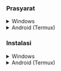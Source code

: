 ### Prasyarat

<details>
<summary>Windows</summary>

- [Git](https://git-scm.com/)
- [Node LTS](https://nodejs.org/)
- Browser devtools untuk mendapatkan act_id dan cookie
  - Buka check in page genshin impact dan pastikan kalian sudah melakukan login dan buka devtools dengan F12 dan pencet tab tulisan "Console" dan jalankan perinah berikut untuk otomatis mendapatkan act_id dan cookie
  ```javascript
  const url = new URL(window.location.href)
  const act_id = url.searchParams.get('act_id')
  
  cookieStore.getAll().then(cookies => {
    let cookie = ''
    
    for (const [index, cookieObject] of cookies.entries()) {
      if (index === cookies.length - 1) {
        cookie = cookie.concat(`${cookieObject.name}=${cookieObject.value}`)
      } else {
        cookie = cookie.concat(`${cookieObject.name}=${cookieObject.value}; `)
      }
    }
  
    console.log({
      "name": "Unamed",
      "act_id": act_id,
      "cookie": cookie
    })
  })
  ```
</details>

<details>
<summary>Android (Termux)</summary>

- [Termux](https://github.com/termux/termux-app/releases)
- Git
- Node LTS
- Kiwi browser untuk membuka devtools dan mendapatkan act_id dan cookie
  - Buka daily check in page genshin impact dan pastikan kalian sudah melakukan login dan buka devtools dengan cara pencet titik tiga vertikal di kanan atas kiwi browser geser kebawah sampai ketemu "Developers tools" klik dan nanti kiwi browser akan membuka devtools di tab baru pindah ke tab devtools dan pencet tab tulisan "Console" dan jalankan perinah berikut untuk otomatis mendapatkan act_id dan cookie
  ```javascript
  const url = new URL(window.location.href)
  const act_id = url.searchParams.get('act_id')
  
  cookieStore.getAll().then(cookies => {
    let cookie = ''
    
    for (const [index, cookieObject] of cookies.entries()) {
      if (index === cookies.length - 1) {
        cookie = cookie.concat(`${cookieObject.name}=${cookieObject.value}`)
      } else {
        cookie = cookie.concat(`${cookieObject.name}=${cookieObject.value}; `)
      }
    }
  
    console.log({
      "name": "Unamed",
      "act_id": act_id,
      "cookie": cookie
    })
  })
  ```
</details>

### Instalasi

<details>
<summary>Windows</summary>

Jika git dan node lts sudah terinstall lakukan

```shell
git clone https://github.com/Md-E7/genshin-daily-check-in.git
cd genshin-daily-check-in
npm install
```

Setelah npm install selesai copy config.example.json dan ubah nama config.example.json menjadi config.json

```shell
cp config.example.json config.json
```

Setelah config.json sudah ada di folder edit config.json menggunakan notepad atau text/code editor yang lain

```shell
notepad config.json
```
Setelah text/code editor terbuka isi act_id dan cookie seperti yang kalian dapat dari browser devtools

```json
{
  "discord_webhook_url": "",
  "accounts": [
    {
      "name": "(Optional) nama genshin atau hoyolab kalian",
      "act_id": "masukan act_id ke sini",
      "cookie": "masukan cookie ke sini"
    }
  ]
}
```
Untuk melakukan auto check in di banyak akun lakukan seperti ini

```json
{
  "discord_webhook_url": "",
  "accounts": [
    {
      "name": "Akun 1",
      "act_id": "masukan act_id akun ke 1 kalian ke sini",
      "cookie": "masukan cookie akun ke 1 kalian ke sini"
    },
    {
      "name": "Akun 2",
      "act_id": "masukan act_id akun ke 2 kalian ke sini",
      "cookie": "masukan cookie akun ke 2 kalian ke sini"
    },
    {
      "name": "Akun 3",
      "act_id": "masukan act_id akun ke 3 kalian ke sini",
      "cookie": "masukan cookie akun ke 3 kalian ke sini"
    }
  ]
}
```
</details>

<details>
<summary>Android (Termux)</summary>

Lakukan apt atau pkg update dan upgrade terlebih dahulu

```shell
apt update
apt upgrade
```

Setelah itu install git dan node

```shell
apt install git -y
apt install nodejs-lts -y
```

Setelah git dan nodejs sudah terinstall lakukan git clone dan npm install

```shell
git clone https://github.com/Md-E7/genshin-daily-check-in.git
cd genshin-daily-check-in
npm install
```

Setelah npm install selesai copy config.example.json dan ubah nama config.example.json menjadi config.json

```shell
cp config.example.json config.json
```

Setelah config.json sudah ada di folder edit config.json menggunakan nano atau text/code editor yang lain

```shell
nano config.json
```

Setelah text/code editor terbuka isi act_id dan cookie seperti yang kalian dapat dari browser devtools

```json
{
  "discord_webhook_url": "",
  "accounts": [
    {
      "name": "(Optional) nama genshin atau hoyolab kalian",
      "act_id": "masukan act_id ke sini",
      "cookie": "masukan cookie ke sini"
    }
  ]
}
```
Untuk melakukan auto check in di banyak akun lakukan seperti ini

```json
{
  "discord_webhook_url": "",
  "accounts": [
    {
      "name": "Akun 1",
      "act_id": "masukan act_id akun ke 1 kalian ke sini",
      "cookie": "masukan cookie akun ke 1 kalian ke sini"
    },
    {
      "name": "Akun 2",
      "act_id": "masukan act_id akun ke 2 kalian ke sini",
      "cookie": "masukan cookie akun ke 2 kalian ke sini"
    },
    {
      "name": "Akun 3",
      "act_id": "masukan act_id akun ke 3 kalian ke sini",
      "cookie": "masukan cookie akun ke 3 kalian ke sini"
    }
  ]
}
```
</details>
